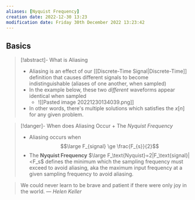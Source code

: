 ```yaml
---
aliases: [Nyquist Frequency]
creation date: 2022-12-30 13:23
modification date: Friday 30th December 2022 13:23:42
---
```

## Basics

>[!abstract]- What is Aliasing
>- Aliasing is an effect of our [[Discrete-Time Signal|Discrete-Time]] definition that causes different signals to become indistinguishable (aliases of one another, when sampled)
>- In the example below, these two *different* waveforms appear identical when sampled
>	- ![[Pasted image 20221230134039.png]]
>- In other words, there's multiple solutions which satisfies the $x[n]$ for any given problem.
>

>[!danger]- When does Aliasing Occur + The *Nyquist Frequency*
>- Aliasing occurs when $$\large F_{signal} \ge \frac{F_{s}}{2}$$
>- The **Nyquist Frequency** $\large F_\text{Nyquist}=2|F_\text{signal}|<F_s$ defines the minimum which the sampling frequency must exceed to avoid aliasing, aka the maximum input frequency at a given sampling frequency to avoid aliasing.


> We could never learn to be brave and patient if there were only joy in the world.
> — <cite>Helen Keller</cite>




